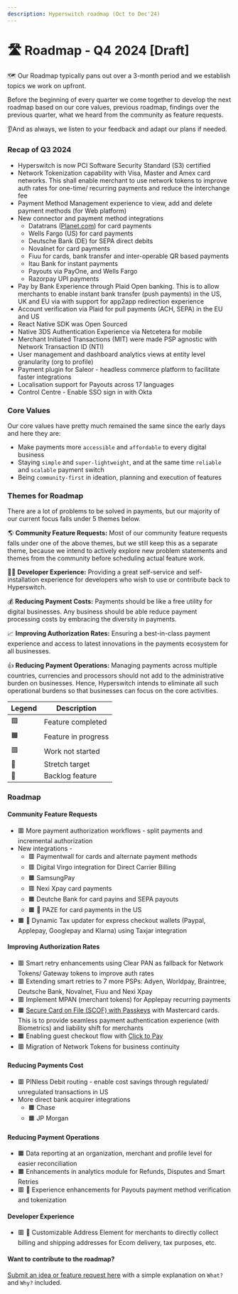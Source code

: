 ```yaml
---
description: Hyperswitch roadmap (Oct to Dec'24)
---
```


# 🛣️ Roadmap - Q4 2024 \[Draft]

🗺️ Our Roadmap typically pans out over a 3-month period and we establish topics we work on upfront.

Before the beginning of every quarter we come together to develop the next roadmap based on our core values, previous roadmap, findings over the previous quarter, what we heard from the community as feature requests.

👂And as always, we listen to your feedback and adapt our plans if needed.

### Recap of Q3 2024 <a href="#recap-of-q2-2024" id="recap-of-q2-2024"></a>

* Hyperswitch is now PCI Software Security Standard (S3) certified
* Network Tokenization capability with Visa, Master and Amex card networks. This shall enable merchant to use network tokens to improve auth rates for one-time/ recurring payments and reduce the interchange fee
* Payment Method Management experience to view, add and delete payment methods (for Web platform)
* New connector and payment method integrations
  * Datatrans ([Planet.com](http://planet.com/)) for card payments
  * Wells Fargo (US) for card payments
  * Deutsche Bank (DE) for SEPA direct debits
  * Novalnet for card payments
  * Fiuu for cards, bank transfer and inter-operable QR based payments
  * Itau Bank for instant payments
  * Payouts via PayOne, and Wells Fargo
  * Razorpay UPI payments
* Pay by Bank Experience through Plaid Open banking. This is to allow merchants to enable instant bank transfer (push payments) in the US, UK and EU via with support for app2app redirection experience
* Account verification via Plaid for pull payments (ACH, SEPA) in the EU and US
* React Native SDK was Open Sourced
* Native 3DS Authentication Experience via Netcetera for mobile
* Merchant Initiated Transactions (MIT) were made PSP agnostic with Network Transaction ID (NTI)
* User management and dashboard analytics views at entity level granularity (org to profile)
* Payment plugin for Saleor - headless commerce platform to facilitate faster integrations
* Localisation support for Payouts across 17 languages
* Control Centre - Enable SSO sign in with Okta

### Core Values <a href="#core-values" id="core-values"></a>

Our core values have pretty much remained the same since the early days and here they are:

* Make payments more `accessible` and `affordable` to every digital business
* Staying `simple` and `super-lightweight`, and at the same time `reliable` and `scalable` payment switch
* Being `community-first` in ideation, planning and execution of features

### Themes for Roadmap <a href="#themes-for-roadmap" id="themes-for-roadmap"></a>

There are a lot of problems to be solved in payments, but our majority of our current focus falls under 5 themes below.

🌎 **Community Feature Requests:** Most of our community feature requests falls under one of the above themes, but we still keep this as a separate theme, because we intend to actively explore new problem statements and themes from the community before scheduling actual feature work.

👨‍💻 **Developer Experience:** Providing a great self-service and self-installation experience for developers who wish to use or contribute back to Hyperswitch.

💰 **Reducing Payment Costs:** Payments should be like a free utility for digital businesses. Any business should be able reduce payment processing costs by embracing the diversity in payments.

📈 **Improving Authorization Rates:** Ensuring a best-in-class payment experience and access to latest innovations in the payments ecosystem for all businesses.

👍 **Reducing Payment Operations:** Managing payments across multiple countries, currencies and processors should not add to the administrative burden on businesses. Hence, Hyperswitch intends to eliminate all such operational burdens so that businesses can focus on the core activities.

| **Legend** | **Description**     |
| ---------- | ------------------- |
| 🟩         | Feature completed   |
| 🟧         | Feature in progress |
| 🟥         | Work not started    |
| 💪         | Stretch target      |
| 🚛         | Backlog feature     |

### Roadmap <a href="#roadmap" id="roadmap"></a>

#### Community Feature Requests <a href="#community-feature-requests" id="community-feature-requests"></a>

* 🟥 More payment authorization workflows - split payments and incremental authorization
* New integrations -&#x20;
  * 🟥 Paymentwall for cards and alternate payment methods
  * 🟥 Digital Virgo integration for Direct Carrier Billing
  * 🟧 SamsungPay
  * 🟥 Nexi Xpay card payments
  * 🟧 Deutche Bank for card payins and SEPA payouts
  * 🟧 🚛 PAZE for card payments in the US
* 🟧 🚛 Dynamic Tax updater for express checkout wallets (Paypal, Applepay, Googlepay and Klarna) using Taxjar integration

#### Improving Authorization Rates <a href="#improving-authorization-rates" id="improving-authorization-rates"></a>

* 🟥 Smart retry enhancements using Clear PAN as fallback for Network Tokens/ Gateway tokens to improve auth rates
* 🟥 Extending smart retries to 7 more PSPs: Adyen, Worldpay, Braintree, Deutsche Bank, Novalnet, Fiuu and Nexi Xpay
* 🟥 Implement MPAN (merchant tokens) for Applepay recurring payments
* 🟧  [Secure Card on File (SCOF) with Passkeys](https://developer.mastercard.com/mastercard-checkout-solutions/documentation/token-authentication/tas\_scof/use-case1/) with Mastercard cards. This is to provide seamless payment authentication experience (with Biometrics) and liability shift for merchants
* 🟧 Enabling guest checkout flow with [Click to Pay](https://developer.mastercard.com/mastercard-checkout-solutions/documentation/use-cases/click-to-pay/)&#x20;
* 🟥 Migration of Network Tokens for business continuity

#### Reducing Payments Cost <a href="#reducing-payments-cost" id="reducing-payments-cost"></a>

* 🟥 PINless Debit routing - enable cost savings through regulated/ unregulated transactions in US
* More direct bank acquirer integrations
  * 🟧 Chase
  * 🟧 JP Morgan

#### Reducing Payment Operations <a href="#reducing-payment-operations" id="reducing-payment-operations"></a>

* 🟧 Data reporting at an organization, merchant and profile level for easier reconciliation
* 🟧 Enhancements in analytics module for Refunds, Disputes and Smart Retries
* 🟥 🚛 Experience enhancements for Payouts payment method verification and tokenization

#### Developer Experience <a href="#developer-experience" id="developer-experience"></a>

* 🟥 💪 Customizable Address Element for merchants to directly collect billing and shipping addresses for Ecom delivery, tax purposes, etc.

#### **Want to contribute to the roadmap?** <a href="#want-to-contribute-to-the-roadmap" id="want-to-contribute-to-the-roadmap"></a>

[Submit an idea or feature request here](https://github.com/juspay/hyperswitch/discussions/categories/ideas-feature-requests) with a simple explanation on `What?` and `Why?` included.
